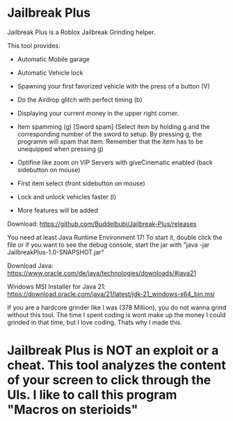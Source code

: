 # Jailbreak Plus

Jailbreak Plus is a Roblox Jailbreak Grinding helper. 

This tool provides:

- Automatic Mobile garage
- Automatic Vehicle lock
- Spawning your first favorized vehicle with the press of a button (V)
- Do the Airdrop glitch with perfect timing (b)
- Displaying your current money in the upper right corner.
- Item spamming (g) [Sword spam] (Select item by holding g and the corresponding number of the sword to setup. By pressing g, the programm will spam that item. Remember that the item has to be unequipped when pressing g)
- Optifine like zoom on VIP Servers with giveCinematic enabled (back sidebutton on mouse)
- First item select (front sidebutton on mouse)
- Lock and unlock vehicles faster (l)

- More features will be added



Download:
https://github.com/Buddelbubi/Jailbreak-Plus/releases

You need at least Java Runtime Environment 17!
To start it, double click the file or if you want to see the debug console, start the jar with "java -jar JailbreakPlus-1.0-SNAPSHOT.jar"

Download Java:
https://www.oracle.com/de/java/technologies/downloads/#java21

Windows MSI Installer for Java 21:
https://download.oracle.com/java/21/latest/jdk-21_windows-x64_bin.msi

If you are a hardcore grinder like I was (378 Million), you do not wanna grind without this tool. The time I spent coding is wont make up the money I could grinded in that time, but I love coding. Thats why I made this. 


# Jailbreak Plus is NOT an exploit or a cheat. This tool analyzes the content of your screen to click through the UIs. I like to call this program "Macros on sterioids"
